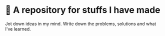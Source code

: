 # :rocket: A repository for stuffs I have made

Jot down ideas in my mind.
Write down the problems, solutions and what I've learned.